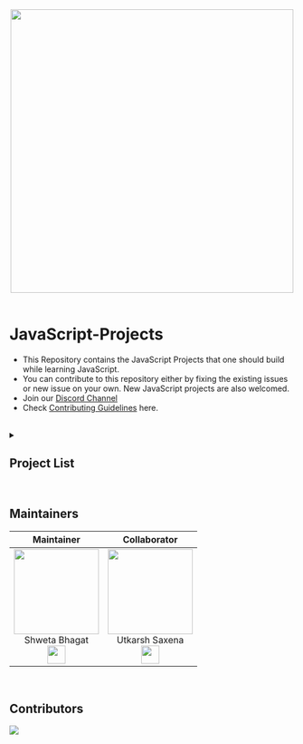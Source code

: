 <div align="center">
<img width=500 src="https://www.ankitweblogic.com/javascript/js_img/javascript.png"/>
</div><br>


# JavaScript-Projects

- This Repository contains the JavaScript Projects that one should build while learning JavaScript.
- You can contribute to this repository either by fixing the existing issues or new issue on your own. New JavaScript projects are also welcomed.
- Join our [Discord Channel](http://discord.openinapp.co/discord-1-10390)
- Check [Contributing Guidelines](https://github.com/Shweta2024/JavaScript-Projects/blob/main/ContributingGuidelines.md) here.

<br>

<details><summary><h2>Project List</h2></summary>

|S.No.|Projects|
|----|----|
|1.|[Dice Game](https://shweta2024.github.io/JavaScript-Projects/The-Dice-Game/)|
|2.|[Drum Kit](https://shweta2024.github.io/JavaScript-Projects/Drum-Kit/)|
|3.|[Weather App](https://shweta2024.github.io/JavaScript-Projects/Weather-App/)|
|4.|[BMI Calculator](https://shweta2024.github.io/JavaScript-Projects/BMI-calculator/)|
|5.|[Simon Game](https://shweta2024.github.io/JavaScript-Projects/Simon-Game/)|
|6.|[Calculator](https://shweta2024.github.io/JavaScript-Projects/Calculator/)|

</details>

<br>

## Maintainers

| Maintainer   | Collaborator |
| :----------: | :----------: |
| <a href="https://github.com/utkarsh006"><img src="https://avatars.githubusercontent.com/u/75883328?v=4" width=150px height=150px /></a><br>Shweta Bhagat<br><a href="https://www.linkedin.com/in/shweta-bhagat-5a3969200/"><img src="https://t0.gstatic.com/images?q=tbn:ANd9GcRMCA3j2A8hfLl9p5UAU5nd9lvqLlNZvqoU4xOsZ192uH4IYS6X" width="32px" height="32px"></a> | <a href="https://github.com/utkarsh006"><img src="https://avatars.githubusercontent.com/u/94545831?v=4" width=150px height=150px /></a><br>Utkarsh Saxena<br><a href="https://www.linkedin.com/in/utkarsh06/"><img src="https://t0.gstatic.com/images?q=tbn:ANd9GcRMCA3j2A8hfLl9p5UAU5nd9lvqLlNZvqoU4xOsZ192uH4IYS6X" width="32px" height="32px"></a> |
<br>

## Contributors

<a href="https://github.com/Shweta2024/JavaScript-Projects/graphs/contributors">
  <img src="https://contrib.rocks/image?repo=Shweta2024/JavaScript-Projects" />
</a>


